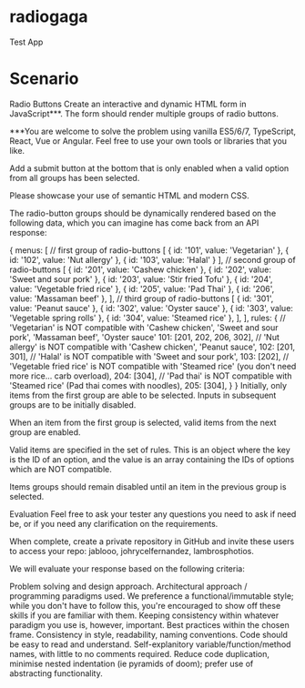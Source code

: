 # radiogaga
Test App


# Scenario
Radio Buttons
Create an interactive and dynamic HTML form in JavaScript***. The form should render multiple groups of radio buttons.

***You are welcome to solve the problem using vanilla ES5/6/7, TypeScript, React, Vue or Angular. Feel free to use your own tools or libraries that you like.

Add a submit button at the bottom that is only enabled when a valid option from all groups has been selected.

Please showcase your use of semantic HTML and modern CSS.

The radio-button groups should be dynamically rendered based on the following data, which you can imagine has come back from an API response:

{
  menus: [
    // first group of radio-buttons
    [
      { id: '101', value: 'Vegetarian' },
      { id: '102', value: 'Nut allergy' },
      { id: '103', value: 'Halal' }
    ],
    // second group of radio-buttons
    [
      { id: '201', value: 'Cashew chicken' },
      { id: '202', value: 'Sweet and sour pork' },
      { id: '203', value: 'Stir fried Tofu' },
      { id: '204', value: 'Vegetable fried rice' },
      { id: '205', value: 'Pad Thai' },
      { id: '206', value: 'Massaman beef' },
    ],
    // third group of radio-buttons
    [
      { id: '301', value: 'Peanut sauce' },
      { id: '302', value: 'Oyster sauce' },
      { id: '303', value: 'Vegetable spring rolls' },
      { id: '304', value: 'Steamed rice' },
    ],
  ],
  rules: {
    // 'Vegetarian' is NOT compatible with 'Cashew chicken', 'Sweet and sour pork', 'Massaman beef', 'Oyster sauce'
    101: [201, 202, 206, 302], 
    // 'Nut allergy' is NOT compatible with 'Cashew chicken', 'Peanut sauce',
    102: [201, 301], 
    // 'Halal' is NOT compatible with 'Sweet and sour pork',
    103: [202], 
    // 'Vegetable fried rice' is NOT compatible with 'Steamed rice' (you don't need more rice... carb overload),
    204: [304],
    // 'Pad thai' is NOT compatible with 'Steamed rice' (Pad thai comes with noodles),
    205: [304],
  }
}
Initially, only items from the first group are able to be selected. Inputs in subsequent groups are to be initially disabled.

When an item from the first group is selected, valid items from the next group are enabled.

Valid items are specified in the set of rules. This is an object where the key is the ID of an option, and the value is an array containing the IDs of options which are NOT compatible.

Items groups should remain disabled until an item in the previous group is selected.

Evaluation
Feel free to ask your tester any questions you need to ask if need be, or if you need any clarification on the requirements.

When complete, create a private repository in GitHub and invite these users to access your repo: jablooo, johrycelfernandez, lambrosphotios.

We will evaluate your response based on the following criteria:

Problem solving and design approach.
Architectural approach / programming paradigms used. We preference a functional/immutable style; while you don't have to follow this, you're encouraged to show off these skills if you are familiar with them. Keeping consistency within whatever paradigm you use is, however, important.
Best practices within the chosen frame.
Consistency in style, readability, naming conventions.
Code should be easy to read and understand. Self-explanitory variable/function/method names, with little to no comments required.
Reduce code duplication, minimise nested indentation (ie pyramids of doom); prefer use of abstracting functionality.
